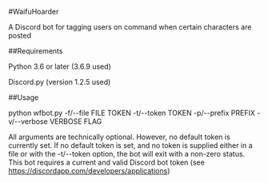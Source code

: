 #WaifuHoarder

A Discord bot for tagging users on command when certain characters are posted


##Requirements

Python 3.6 or later (3.6.9 used)

Discord.py (version 1.2.5 used)


##Usage

python wfbot.py -f/--file FILE TOKEN -t/--token TOKEN -p/--prefix PREFIX -v/--verbose VERBOSE FLAG

All arguments are technically optional. However, no default token is currently set. If no default token is set,
and no token is supplied either in a file or with the -t/--token option, the bot will exit with a non-zero status.
This bot requires a current and valid Discord bot token (see https://discordapp.com/developers/applications)
